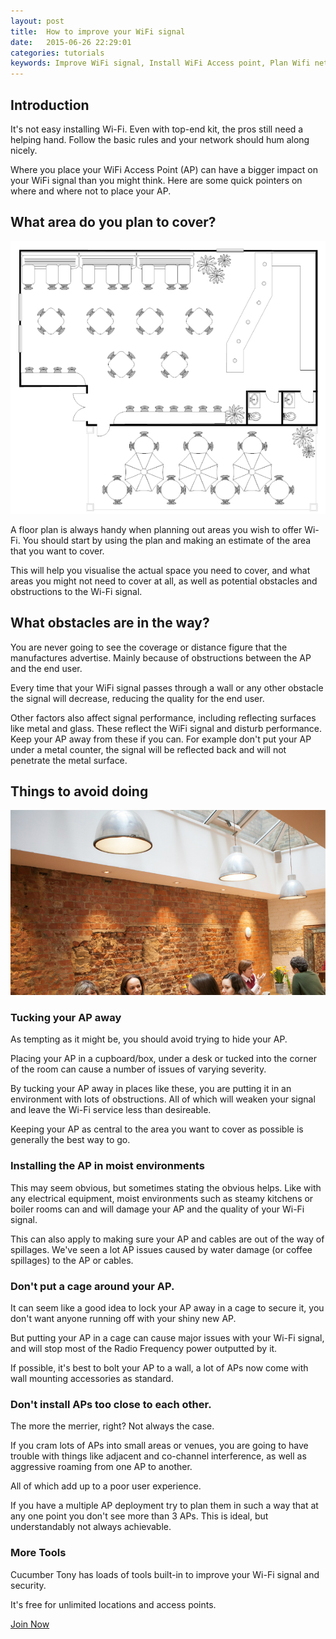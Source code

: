 ```yaml
---
layout: post
title:  How to improve your WiFi signal
date:   2015-06-26 22:29:01
categories: tutorials
keywords: Improve WiFi signal, Install WiFi Access point, Plan Wifi network
---
```


<h2>Introduction</h2>

It's not easy installing Wi-Fi. Even with top-end kit, the pros still need a helping hand. Follow the basic rules and your network should hum along nicely.

Where you place your WiFi Access Point (AP) can have a bigger impact on your WiFi signal than you might think. Here are some quick pointers on where and where not to place your AP.

<h2>What area do you plan to cover?</h2>

<div class="text-center">
<img src="/images/community/tutorials/wifi-floor-plan.jpg">
</div>

A floor plan is always handy when planning out areas you wish to offer Wi-Fi. 
You should start by using the plan and making an estimate of the area that you want to cover.

This will help you visualise the actual space you need to cover, and what areas you might not need to cover at all, as well as potential obstacles and obstructions to the Wi-Fi signal.

<h2>What obstacles are in the way?</h2>

You are never going to see the coverage or distance figure that the manufactures advertise. Mainly because of obstructions between the AP and the end user.

Every time that your WiFi signal passes through a wall or any other obstacle the signal will decrease, reducing the quality for the end user.

Other factors also affect signal performance, including reflecting surfaces like metal and glass. These reflect the WiFi signal and disturb performance. Keep your AP away from these if you can. For example don't put your AP under a metal counter, the signal will be reflected back and will not penetrate the metal surface. 

<h2>Things to avoid doing</h2>

<div class="text-center">
<img src="/images/community/tutorials/wifi-restaurant.jpg">
</div>

<h3>Tucking your AP away</h3>

As tempting as it might be, you should avoid trying to hide your AP.

Placing your AP in a cupboard/box, under a desk or tucked into the corner of the room can cause a number of issues of varying severity.

By tucking your AP away in places like these, you are putting it in an environment with lots of obstructions. All of which will weaken your signal and leave the Wi-Fi service less than desireable.

Keeping your AP as central to the area you want to cover as possible is generally the best way to go.

<h3>Installing the AP in moist environments</h3>

This may seem obvious, but sometimes stating the obvious helps. Like with any electrical equipment, moist environments such as steamy kitchens or boiler rooms can and will damage your AP and the quality of your Wi-Fi signal.

This can also apply to making sure your AP and cables are out of the way of spillages. We've seen a lot AP issues caused by water damage (or coffee spillages) to the AP or cables.

<h3>Don't put a cage around your AP.</h3>

It can seem like a good idea to lock your AP away in a cage to secure it, you don't want anyone running off with your shiny new AP.

But putting your AP in a cage can cause major issues with your Wi-Fi signal, and will stop most of the Radio Frequency power outputted by it.

If possible, it's best to bolt your AP to a wall, a lot of APs now come with wall mounting accessories as standard.

<h3> Don't install APs too close to each other.</h3>

The more the merrier, right? Not always the case.

If you cram lots of APs into small areas or venues, you are going to have trouble with things like adjacent and co-channel interference, as well as aggressive roaming from one AP to another. 

All of which add up to a poor user experience.

If you have a multiple AP deployment try to plan them in such a way that at any one point you don't see more than 3 APs. This is ideal, but understandably not always achievable.

<h3>More Tools</h3>

Cucumber Tony has loads of tools built-in to improve your Wi-Fi signal and security. 

It's free for unlimited locations and access points.

<a href="https://my.ctapp.io/#/create" class="button success large">Join Now</a>
